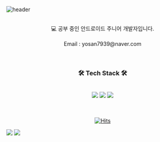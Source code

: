 ![header](https://capsule-render.vercel.app/api?type=Waving&text=Larry's%20Hub&height=220&fontColor=ECE7E5&&color=timeGradient&fontAlignY=40) <br/><br/>

<div align="center">
💻 공부 중인 안드로이드 주니어 개발자입니다. <br/><br/>
Email : yosan7939@naver.com <br/><br/><br/>
<h3 align="center"> 🛠 Tech Stack 🛠 </h3>  <br/>
<img src="https://img.shields.io/badge/Kotlin-6C7AFF?style=for-the-badge&logo=Kotlin&logoColor=9844F6"> 
<img src="https://img.shields.io/badge/Android-38DF88?style=for-the-badge&logo=Android&logoColor=white">
<img src="https://img.shields.io/badge/Python-FFDD55?style=for-the-badge&logo=Python&logoColor=4984B2"> <br/><br/><br/>



[![Hits](https://hits.seeyoufarm.com/api/count/incr/badge.svg?url=https%3A%2F%2Fgithub.com%2FLarry7939&count_bg=%2379C83D&title_bg=%23555555&icon=&icon_color=%23E7E7E7&title=hits&edge_flat=false)](https://hits.seeyoufarm.com)
</div>
<img src=https://github.com/Sling-Inc/coding-test-android-larry7939/assets/70442964/c6f836bc-8493-49b9-8464-7908c243ba78>
<img src=https://github.com/Sling-Inc/coding-test-android-larry7939/assets/70442964/425fa5c7-5fe4-4a2b-ad26-182b6fa65a6e>
